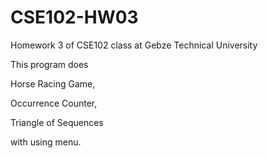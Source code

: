 # CSE102-HW03
Homework 3 of CSE102 class at Gebze Technical University

This program does
	
  Horse Racing Game,
	
  Occurrence Counter,
	
  Triangle of Sequences

with using menu.
